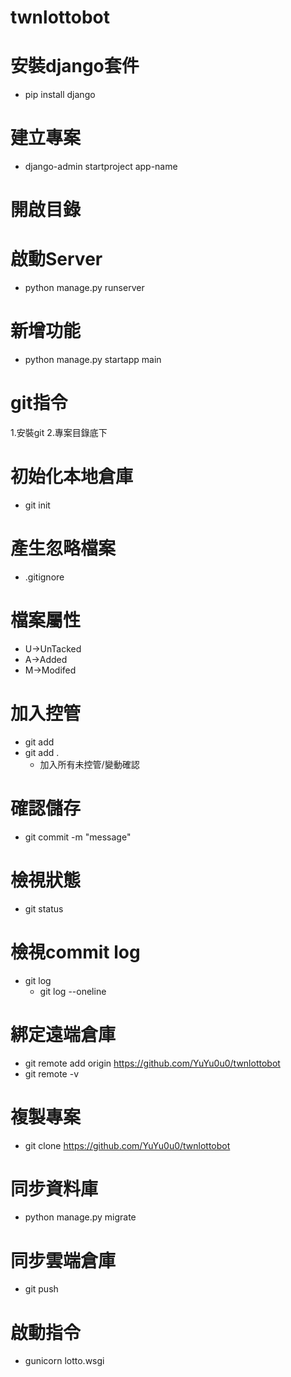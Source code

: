 # twnlottobot
# 安裝django套件
- pip install django


# 建立專案
- django-admin startproject app-name

# 開啟目錄 

# 啟動Server
- python manage.py runserver


# 新增功能
- python manage.py startapp main

# git指令
1.安裝git
2.專案目錄底下

# 初始化本地倉庫  
- git init

# 產生忽略檔案
- .gitignore

# 檔案屬性
- U->UnTacked
- A->Added
- M->Modifed

# 加入控管
- git add <filename>
- git add .
	-  加入所有未控管/變動確認

# 確認儲存
- git commit -m "message" 

# 檢視狀態
- git status

# 檢視commit log 
- git log
	- git log --oneline

# 綁定遠端倉庫 
- git remote add origin https://github.com/YuYu0u0/twnlottobot
- git remote -v

# 複製專案
- git clone https://github.com/YuYu0u0/twnlottobot

# 同步資料庫
- python manage.py migrate

# 同步雲端倉庫 
- git push

# 啟動指令 
- gunicorn lotto.wsgi